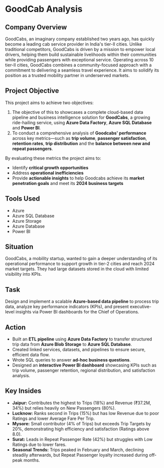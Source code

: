 # GoodCab Analysis

## Company Overview
GoodCabs, an imaginary company established two years ago, has quickly become a leading cab service provider in India's tier-II cities. 
Unlike traditional competitors, GoodCabs is driven by a mission to empower local drivers, helping them build sustainable livelihoods within their communities while providing passengers with exceptional service. 
Operating across 10 tier-II cities, GoodCabs combines a community-focused approach with a commitment to delivering a seamless travel experience. 
It aims to solidify its position as a trusted mobility partner in underserved markets.

## Project Objective
This project aims to achieve two objectives:

1. The objective of this to showcases a complete cloud-based data pipeline and business intelligence solution for **GoodCabs**, a growing ride-hailing service, using **Azure Data Factory**, **Azure SQL Database** and **Power BI**.
2. To conduct a comprehensive analysis of **Goodcabs' performance** across key metrics—such as **trip volume**, **passenger satisfaction**, **retention rates**, **trip distribution** and the **balance between new and repeat passengers**. 

By evaluating these metrics the project aims to:
- Identify **critical growth opportunities**
- Address **operational inefficiencies**
- Provide **actionable insights** to help Goodcabs achieve its **market penetration goals** and meet its **2024 business targets**

## Tools Used
- Azure
- Azure SQL Database
- Azure Storage
- Azure Database
- Power BI

## **Situation**
GoodCabs, a mobility startup, wanted to gain a deeper understanding of its operational performance to support growth in tier-2 cities and reach 2024 market targets. They had large datasets stored in the cloud with limited visibility into KPIs.

## **Task**
Design and implement a scalable **Azure-based data pipeline** to process trip data, analyze key performance indicators (KPIs), and present executive-level insights via Power BI dashboards for the Chief of Operations.

## **Action**
- Built an **ETL pipeline** using **Azure Data Factory** to transfer structured trip data from **Azure Blob Storage** to **Azure SQL Database**.
- Created linked services, datasets, and pipelines to ensure secure, efficient data flow.
- Wrote SQL queries to answer **ad-hoc business questions**.
- Designed an **interactive Power BI dashboard** showcasing KPIs such as trip volume, passenger retention, regional distribution, and satisfaction analysis.

## Key Insides
- **Jaipur:** Contributes the highest to Trips (18%) and Revenue (₹37.2M, 34%) but relies heavily on New Passengers (80%).
- **Lucknow:** Ranks second in Trips (15%) but has low Revenue due to poor Ratings and lower Average Fare Per Trip.
- **Mysore:** Small contributor (4% of Trips) but exceeds Trip Targets by 20%, demonstrating high efficiency and satisfaction (Ratings above 8.0).
- **Surat:** Leads in Repeat Passenger Rate (42%) but struggles with Low Ratings due to lower fares.
- **Seasonal Trends:** Trips peaked in February and March, declining steadily afterwards, but Repeat Passenger loyalty increased during off-peak months.

